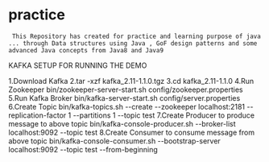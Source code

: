 # practice

``` This Repository has created for practice and learning purpose of java ... through Data structures using Java , GoF design patterns and some advanced Java concepts from Java8 and Java9```


KAFKA SETUP FOR RUNNING THE DEMO

1.Download Kafka
2.tar -xzf kafka_2.11-1.1.0.tgz
3.cd kafka_2.11-1.1.0
4.Run Zookeeper
  bin/zookeeper-server-start.sh config/zookeeper.properties
5.Run Kafka Broker
  bin/kafka-server-start.sh config/server.properties
6.Create Topic
  bin/kafka-topics.sh --create --zookeeper localhost:2181 --replication-factor 1 --partitions 1 --topic test
7.Create Producer to produce message to above topic
  bin/kafka-console-producer.sh --broker-list localhost:9092 --topic test
8.Create Consumer to consume message from above topic
  bin/kafka-console-consumer.sh --bootstrap-server localhost:9092 --topic test --from-beginning
  
